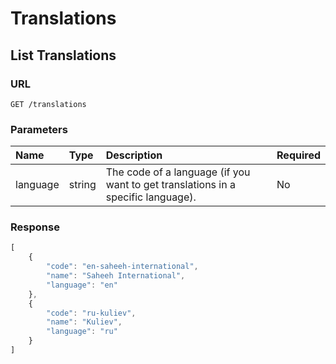 # Translations

## List Translations

### URL

```text
GET /translations
```

### Parameters

| Name | Type | Description | Required |
| :--- | :--- | :--- | :--- |
| language | string | The code of a language \(if you want to get translations in a specific language\). | No |

### Response

```javascript
[
    {
        "code": "en-saheeh-international",
        "name": "Saheeh International",
        "language": "en"
    },
    {
        "code": "ru-kuliev",
        "name": "Kuliev",
        "language": "ru"
    }
]
```

